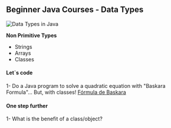 ## Beginner Java Courses - Data Types ##



![Data Types in Java](https://static.javatpoint.com/images/java-data-types.png)

**Non Primitive Types**

- Strings
- Arrays
- Classes



	
#### Let`s code ####

1- Do a Java program to solve a quadratic equation with "Baskara Formula"... But, with classes!
[Fórmula de Baskara](https://www.infoescola.com/matematica/formula-de-bhaskara/)


#### One step further ####

1- What is the benefit of a class/object?



	